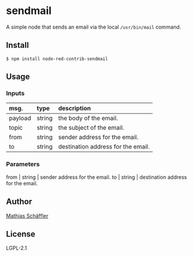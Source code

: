 # sendmail

A simple node that sends an email via the local `/usr/bin/mail` command.

## Install

```
$ npm install node-red-contrib-sendmail
```

## Usage

### Inputs

|msg.    | type   | description                       |
|:-------|:-------|:----------------------------------|
|payload | string | the body of the email.            |
|topic   | string | the subject of the email.         |
|from    | string | sender address for the email.     |
|to      | string | destination address for the email.|

### Parameters

from | string | sender address for the email.
to | string | destination address for the email. 

## Author

[Mathias Schäffler](https://github.com/m-schaeffler)

## License

LGPL-2.1
